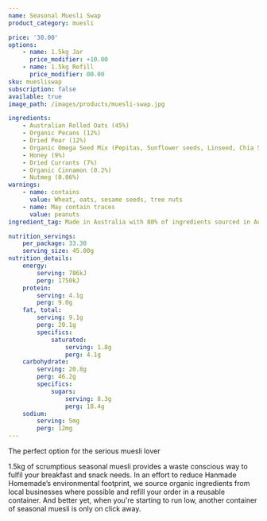 ```yaml
---
name: Seasonal Muesli Swap
product_category: muesli

price: '30.00'
options: 
    - name: 1.5kg Jar
      price_modifier: +10.00
    - name: 1.5kg Refill
      price_modifier: 00.00
sku: muesliswap
subscription: false
available: true
image_path: /images/products/muesli-swap.jpg

ingredients:
    - Australian Rolled Oats (45%)
    - Organic Pecans (12%)
    - Dried Pear (12%)
    - Organic Omega Seed Mix (Pepitas, Sunflower seeds, Linseed, Chia Seed, Sesame Seeds) (10%)
    - Honey (9%)
    - Dried Currants (7%)
    - Organic Cinnamon (0.2%)
    - Nutmeg (0.06%)
warnings:
    - name: contains
      value: Wheat, oats, sesame seeds, tree nuts
    - name: May contain traces
      value: peanuts
ingredient_tag: Made in Australia with 80% of ingredients sourced in Australia

nutrition_servings:
    per_package: 33.30
    serving_size: 45.00g
nutrition_details:
    energy: 
        serving: 786kJ
        perg: 1750kJ
    protein:
        serving: 4.1g
        perg: 9.0g
    fat, total:
        serving: 9.1g 
        perg: 20.1g
        specifics:
            saturated:
                serving: 1.8g 
                perg: 4.1g
    carbohydrate:
        serving: 20.8g
        perg: 46.2g
        specifics:
            sugars:
                serving: 8.3g
                perg: 18.4g
    sodium:
        serving: 5mg
        perg: 12mg
---
```

The perfect option for the serious muesli lover

1.5kg of scrumptious seasonal muesli provides a waste conscious way to fulfil your breakfast and snack needs. In an effort to reduce Hanmade Homemade’s environmental footprint, we source organic ingredients from local businesses where possible and refill your order in a reusable container. And better yet, when you're starting to run low, another container of seasonal muesli is only on click away.